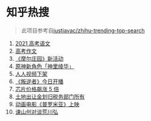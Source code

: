 # 知乎热搜

> 此项目参考自[justjavac/zhihu-trending-top-search](https://github.com/justjavac/zhihu-trending-top-search/blob/main/utils.ts)

<!-- BEGIN -->
  <!-- 最后更新时间:Tue Jun 08 2021 02:49:16 GMT+0000 (Coordinated Universal Time) -->
  1. [2021 高考语文](https://www.zhihu.com/search?q=高考语文)
1. [高考作文](https://www.zhihu.com/search?q=高考作文)
1. [《摩尔庄园》新活动](https://www.zhihu.com/search?q=摩尔庄园)
1. [原神新角色「神里绫华」](https://www.zhihu.com/search?q=原神)
1. [人人视频下架](https://www.zhihu.com/search?q=人人视频)
1. [《叛逆者》今日开播](https://www.zhihu.com/search?q=叛逆者)
1. [芯片价格飙涨 5 倍](https://www.zhihu.com/search?q=芯片)
1. [土地出让金划归税务部门所有](https://www.zhihu.com/search?q=土地出让金)
1. [动画电影《普罗米亚》上映](https://www.zhihu.com/search?q=普罗米亚)
1. [谏山创对谈荒川弘](https://www.zhihu.com/search?q=谏山创)
  <!-- END -->